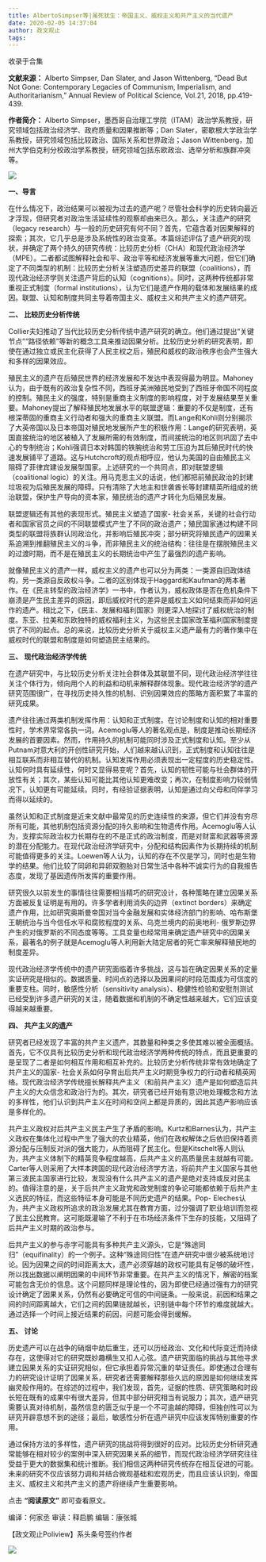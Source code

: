 ```yaml
---
title: AlbertoSimpser等|虽死犹生：帝国主义、威权主义和共产主义的当代遗产
date: 2020-02-05 14:37:04
author: 政文观止
tags: 
---
```



收录于合集

**文献来源：** Alberto Simpser, Dan Slater, and Jason Wittenberg, “Dead But Not
Gone: Contemporary Legacies of Communism, Imperialism, and Authoritarianism,”
Annual Review of Political Science, Vol.21, 2018, pp.419-439.

  

 **作者简介：** Alberto Simpser，墨西哥自治理工学院（ITAM）政治学系教授，研究领域包括政治经济学、政府质量和因果推断等；Dan
Slater，密歇根大学政治学系教授，研究领域包括比较政治、国际关系和世界政治；Jason
Wittenberg，加州大学伯克利分校政治学系教授，研究领域包括东欧政治、选举分析和族群冲突等。

  

![](/images/341/2.png)

  

  
  
  

  

  

  

 **一、导言**

  

在什么情况下，政治结果可以被视为过去的遗产呢？尽管社会科学的历史转向最近才浮现，但研究者对政治生活延续性的观察却由来已久。那么，关注遗产的研究（legacy
research）与一般的历史研究有何不同？首先，它蕴含着对因果解释的探索；其次，它几乎总是涉及系统性的政治变革。本篇综述评估了遗产研究的现状，并确定了两个持久的研究传统：比较历史分析（CHA）和现代政治经济学（MPE）。二者都试图解释社会和平、政治平等和经济发展等重大问题，但它们确定了不同类型的机制：比较历史分析关注塑造历史差异的联盟（coalitions），而现代政治经济学则关注遗产背后的认知（cognitions）。同时，这两种传统都非常重视正式制度（formal
institutions），认为它们是遗产作用的载体和发展结果的成因。联盟、认知和制度共同主导着帝国主义、威权主义和共产主义的遗产研究。  

  

  

 **二、** **比较历史分析传统**

  

Collier夫妇推动了当代比较历史分析传统中遗产研究的确立。他们通过提出“关键节点”“路径依赖”等新的概念工具来推动因果分析。比较历史分析的研究表明，即使在通过独立或民主化获得了人民主权之后，殖民和威权的政治秩序也会产生强大和多样的因果效应。

  

殖民主义的遗产在后殖民世界的经济发展和不发达中表现得最为明显。Mahoney认为，由于既有的政治复杂性不同，西班牙美洲殖民地受到了西班牙帝国不同程度的控制。殖民主义的强度，特别是重商主义制度的影响程度，对于发展结果至关重要。Mahoney提出了解释殖民地发展水平的联盟逻辑：重要的不仅是制度，还有根深蒂固的重商主义行动者和强大的重商主义联盟。而Lange和Kohli则分别揭示了大英帝国以及日本帝国对殖民地发展所产生的积极作用：Lange的研究表明，英国直接统治的地区被植入了发展所需的有效制度，而间接统治的地区则巩固了去中心的专制统治；Kohli强调日本对韩国的铁腕统治和劳工压迫为其后殖民时代的快速发展铺平了道路。这与Hutchcroft的观点相呼应，他认为美国的自由殖民主义阻碍了菲律宾建设发展型国家。上述研究的一个共同点，即对联盟逻辑（coalitional
logic）的关注。用马克思主义的话说，他们都把前殖民政治的封建垃圾视为后殖民发展的障碍。只有清除了大地主和世袭酋长等封建精英所组成的统治联盟，保护生产导向的资本家，殖民统治的遗产才转化为后殖民发展。

  

联盟逻辑还有其他的表现形式。殖民主义塑造了国家-
社会关系，关键的社会行动者和国家官员之间的不同联盟模式产生了不同的政治遗产；殖民国家通过构建不同类型的联盟将族群认同政治化，并影响后殖民冲突；部分研究将殖民遗产的因果关系追溯到推翻殖民主义的斗争，而非殖民主义的统治结构：往往是在摆脱殖民主义的过渡时期，而不是在殖民主义的长期统治中产生了最强烈的遗产影响。

  

就像殖民主义的遗产一样，威权主义的遗产也可以分为两类：一类源自旧政体结构，另一类源自反政权斗争。二者的区别体现于Haggard和Kaufman的两本著作。在《民主转型的政治经济学》一书中，作者认为，威权政体是否在危机条件下崩溃是产生民主差异的原因，即后威权时代的差异是威权主义如何结束而非如何运作的遗产。相比之下，《民主、发展和福利国家》则更深入地探讨了威权统治的制度。东亚、拉美和东欧独特的威权福利主义，为这些民主国家改革福利国家制度提供了不同的起点。总的来说，比较历史分析关于威权主义遗产最有力的著作集中在威权时代的联盟和制度是如何塑造民主结果的。

  

  

 **三、** **现代政治经济学传统**

  

在遗产研究中，与比较历史分析关注社会群体及其联盟不同，现代政治经济学往往关注个体行为，倾向用个人的利益和动机来解释群体现象。现代政治经济学的遗产研究范围很广，在寻找历史持久性的机制、识别因果效应的策略方面积累了丰富的研究成果。

  

遗产往往通过两类机制发挥作用：认知和正式制度。在讨论制度和认知的相对重要性时，学术界常常各执一词。Acemoglu等人的著名观点是，制度是推动长期经济发展的首要因素。然而，作用持久的机制可能同时涉及正式制度和认知。至少从Putnam对意大利的开创性研究开始，人们越来越认识到，正式制度和认知往往是相互联系而非相互替代的机制。认知发挥作用必须表现出一定程度的历史稳定性。认知何时具有延续性，何时又显得易变呢？首先，认知的韧性可能与社会群体的开放性有关；其次，某些认知可能比其他认知更难改变；再次，在制度影响力较弱情况下，认知更有可能延续。同时，有经验证据表明，认知是通过向父母和同伴学习而得以延续的。

  

虽然认知和正式制度是近来文献中最常见的历史连续性的来源，但它们并没有穷尽所有可能，其他机制包括资源分配的持久影响和生物遗传作用。Acemoglu等人认为，支撑实际政治权力长期存在的不是正式的政治制度，而是对财富和武器等资源的潜在分配能力。在现代政治经济学研究中，分配和结构因素作为长期持续的机制可能值得更多的关注。Loewen等人认为，认知的存在不仅是学习，同时也是生物学的结果。他们比较了同卵和异卵双胞胎对日常生活中各种不诚实行为的自我报告态度，发现了基因遗传所发挥的重要作用。

  

研究很久以前发生的事情往往需要相当精巧的研究设计，各种策略在建立因果关系方面被反复证明是有用的。许多学者利用消失的边界（extinct
borders）来确定遗产作用，比如研究奥斯曼帝国对当今金融发展和实体经济部门的影响、哈布斯堡王朝统治与当今信任水平和腐败程度的关系、乌克兰境内的前奥地利-
俄罗斯边界产生的对俄罗斯的不同态度等等。工具变量也经常用来确定遗产研究中的因果关系，最著名的例子就是Acemoglu等人利用新大陆定居者的死亡率来解释殖民地的制度差异。

  

现代政治经济学传统中的遗产研究面临着许多挑战，这与旨在确定因果关系的定量实证研究是相似的。数据质量、时间点的选择以及因果间的时段范围成为可信度的重要支柱。同时，敏感性分析（sensitivity
analysis）、稳健性检验和安慰剂测试已经受到许多遗产研究的关注，随着数据和机制的不确定性越来越大，它们应该变得越来越重要。

  

  

 **四、** **共产主义的遗产**

  

研究者已经发现了丰富的共产主义遗产，其数量和种类之多使其难以被全面概括。首先，它不仅具有比较历史分析和现代政治经济学两种传统的特点，而且更重要的是呈现了二者是如何相互作用和相互补充的。比较历史分析传统非常有效地确定了共产主义的国家-
社会关系如何孕育出后共产主义时期竞争权力的行动者和精英网络。现代政治经济学传统擅长解释共产主义（和前共产主义）遗产是如何塑造后共产主义的大众信念和政治行为的。其次，研究者已经开始有意识地处理概念和方法的多样性，他们认识到共产主义在时间和空间上都是异质的，因此其遗产影响应该是多样化的。  

  

共产主义政权对后共产主义民主产生了矛盾的影响。Kurtz和Barnes认为，共产主义政权在集体化过程中产生了强大的农业精英，他们在政权解体之后依旧保持着资源分配与压制反对派的强大能力，从而阻碍了民主化。但是Kitschelt等人则认为，共产主义体制下的精英竞争程度越高，后共产主义的高质量民主就越有可能。Carter等人则采用了大样本跨国的现代政治经济学方法，将前共产主义国家与其他第三波民主国家进行比较，发现没有什么共产主义的遗产是绝对支持或反对民主的。值得注意的是，关于后共产主义政党和政党制度的争论可能都依赖于后共产主义选民的特征，而这些特征本身可能是不同历史遗产的结果。Pop-
Eleches认为，共产主义政权所追求的政治发展尤其在教育方面，过分强调了职业培训而忽视了民主公民教育。这可能既灌输了不利于在市场经济条件下生存的技能，又阻碍了后共产主义时期的政治参与。

  

后共产主义的参与赤字可能具有多种共产主义源头，它是“殊途同归”（equifinality）的一个例子。这种“殊途同归性”在遗产研究中很少被系统地讨论。因为因果之间的时间距离太大，遗产必须穿越的政权可能具有足够的破坏性，所以找出数据以阐明因果的中间环节非常重要。在共产主义的情况下，解密的档案可能包含无价的信息。这个问题同样是理论性的，因为即使已经通过强有力的研究设计确定了因果关系，仍然有必要确定可信的中间链条。一般来说，前因和结果之间的时间距离越大，它们之间的因果链就越长，识别链中每个环节的难度就越大。通过选择一个时间上接近结果的前因，问题可能会得到缓解。

  

  

 **五、** **讨论**

  

历史遗产可以在战争的硝烟中劫后重生，还可以历经政治、文化和代际变迁而持续存在，这使得对它的研究既妙趣横生又扣人心弦。遗产研究面临的挑战与其他寻求建立因果关系的实证研究相似，但它承担着异常沉重的举证责任。即使通过合理有力的研究设计证明了因果关系，研究者还需要解释那些久远的原因是如何继续发挥幽灵般作用的。在综述的过程中，我们发现，首先，证据的性质、研究策略和时段长短在既有的成果中有很大差异，但其中部分研究相当有说服力；其次，遗产研究需要认真对待机制，虽然信息的匮乏似乎是一个不可逾越的障碍，但独创性可以为研究开辟意想不到的途径；最后，敏感性分析在遗产研究中应该发挥特别重要的作用。

  

通过保持方法的多样性，遗产研究的挑战将得到很好的应对。比较历史分析研究通常能够在相对较少的案例中深入研究因果关系的细节，而现代政治经济学研究往往受益于更大的数据集和统计推断。我们相信这两种研究传统存在相互促进的可能。未来的研究不仅应该努力调和并结合微观基础和宏观历史，而且应该认识到，帝国主义、威权主义和共产主义的遗产将继续产生重要影响。

  

点击 **“阅读原文”** 即可查看原文。  

  

编译：何家丞 审读：释启鹏 编辑：康张城

【政文观止Poliview】系头条号签约作者

  

![](/images/341/3.jpeg)

  

